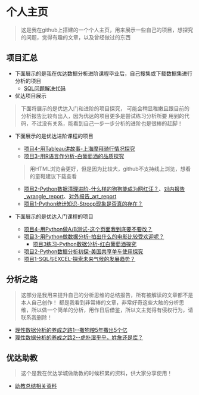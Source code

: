 # 个人主页
> 这是我在github上搭建的一个个人主页，用来展示一些自己的项目，想探究的问题，觉得有趣的文章，以及曾经做过的东西

## 项目汇总
- 下面展示的是我在优达数据分析进阶课程毕业后，自己搜集或下载数据集进行分析的项目
  - [SQL问题解决代码](https://github.com/AAAlvin/Outstanding-public-class-Notes/tree/master/file/SQL-Udacity-Notes)
- 优达项目展示
>  下面将展示的是优达入门和进阶的项目探究， 可能会稍显稚嫩且跟目前的分析报告比较有出入，因为优达的项目更多是尝试练习分析所要
用到的代码，不过没有关系，能看到自己一步一步分析的进阶也是很棒的赶脚！
  - 下面展示的是优达进阶课程的项目
    - [项目4-用Tableau讲故事-上海摩拜骑行情况探究](https://github.com/AAAlvin/Data-Analyst-Project-Adcanced-/blob/master/Project04_Mobai%20Data%20Analyse/%E9%A1%B9%E7%9B%AE04-%E7%94%A8Tableau%E8%AE%B2%E6%95%85%E4%BA%8B.md)
    - [项目3-用R语言作分析-白葡萄酒的品质探究](https://github.com/AAAlvin/Data-Analyst-Project-Adcanced-/tree/master/Project03_Whites%20wine%20Quality%20Analyse)
    > 用HTML浏览会更好，但是因为比较大，github不支持线上浏览，想看的童鞋建议下载查看
    - [项目2-Python数据清理进阶-什么样的狗狗能成为网红汪？](https://github.com/AAAlvin/Data-Analyst-Project-Adcanced-/blob/master/Project02_wrangle_act/wrangle_act_lxl.ipynb)、[对内报告_wrangle_report](https://github.com/AAAlvin/Data-Analyst-Project-Adcanced-/blob/master/Project02_wrangle_act/wrangle_report.pdf)、[对外报告_art_report](https://github.com/AAAlvin/Data-Analyst-Project-Adcanced-/blob/master/Project02_wrangle_act/art_report.pdf)
    - [项目1-Python统计知识-Stroop现象是否真的存在？](https://github.com/AAAlvin/Data-Analyst-Project-Adcanced-/blob/master/Project01_Statistical-Analysis_Stroop-effect/Statistical-Analysis_Stroop-effect_lxl.ipynb)
    
    
  - 下面展示的是优达入门课程的项目
    - [项目4-用Python做A/B测试-这个页面我到底要不要改？](https://github.com/AAAlvin/analyze-ab-test-results/blob/master/analyze-ab-test-results-lixulong.ipynb)
    - [项目3-用Python做数据分析-拍出什么的电影比较受欢迎呢？](https://github.com/AAAlvin/Investigate-TMDb-Movies-Dataset/blob/master/Investigate_a_Dataset-lxl.ipynb)
        - [项目3练习-Python数据分析-红白葡萄酒探究](https://github.com/AAAlvin/Wines_Quality_Exploration/blob/master/White_Wines_Quality_Exploration.ipynb)
    - [项目2-Python数据分析初探-美国共享单车使用探究](https://github.com/AAAlvin/Bike_Share_Analysis/blob/master/Bike_Share_Analysis-lxl.ipynb)
    - [项目1-SQL与EXCEL-探索未来气候的发展趋势？](https://github.com/AAAlvin/Global-Temperature)

## 分析之路
> 这部分是我用来提升自己的分析思维的总结报告，所有被解读的文章都不是本人自己创作！
都是我看到非常棒的文章，非常好奇这些大触的分析思维，所以做一个简单的分析，用作日后借鉴，所以文主觉得有侵权行为，请联系我删除！

- [理性数据分析的养成之路1--撒狗粮5年撒出5个亿](https://github.com/AAAlvin/Analysis-Road/blob/master/Article/%E6%95%B0%E6%8D%AE%E5%86%B0%E5%B1%B1-%E7%90%86%E6%80%A7%E5%88%86%E6%9E%90%E7%9A%84%E5%85%BB%E6%88%90%E4%B9%8B%E8%B7%AF1.md)
- [理性数据分析的养成之路2--虎扑湿乎乎，姓詹还是库？](https://github.com/AAAlvin/Analysis-Road/blob/master/Article/%E6%95%B0%E6%8D%AE%E5%86%B0%E5%B1%B1-%E7%90%86%E6%80%A7%E5%88%86%E6%9E%90%E7%9A%84%E5%85%BB%E6%88%90%E4%B9%8B%E8%B7%AF2.md)

## 优达助教
> 这个是我在优达学城做助教的时候积累的资料，供大家分享使用！

- [助教总结相关资料](https://github.com/AAAlvin/-Udacity-Assistant/edit/master/Udacity_Assistant.md)
